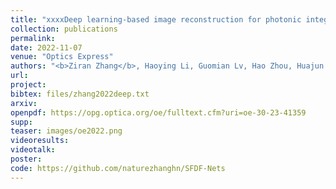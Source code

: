 ```yaml
---
title: "xxxxDeep learning-based image reconstruction for photonic integrated interferometric imaging"
collection: publications
permalink: 
date: 2022-11-07
venue: "Optics Express"
authors: "<b>Ziran Zhang</b>, Haoying Li, Guomian Lv, Hao Zhou, Huajun Feng, Zhihai Xu, Qi Li, Tingting Jiang, Yueting Chen"
url: 
project: 
bibtex: files/zhang2022deep.txt
arxiv: 
openpdf: https://opg.optica.org/oe/fulltext.cfm?uri=oe-30-23-41359
supp: 
teaser: images/oe2022.png
videoresults: 
videotalk: 
poster: 
code: https://github.com/naturezhanghn/SFDF-Nets
---
```

